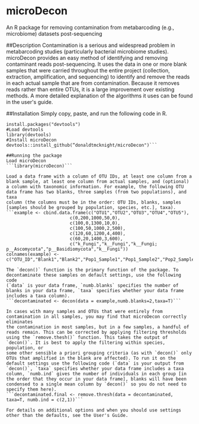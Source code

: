 # microDecon
An R package for removing contamination from metabarcoding (e.g., microbiome) datasets post-sequencing

##Description
Contamination is a serious and widespread problem in metabarcoding studies (particularly bacterial microbiome studies). microDecon provides 
an easy method of identifying and removing contaminant reads post-sequencing. It uses the data in one or more blank samples that were carried
throughout the entire project (collection, extraction, amplification, and sequencing) to identify and remove the reads in each actual sample 
that are from contamination. Because it removes reads rather than entire OTUs, it is a large improvement over existing methods. A more
detailed explanation of the algorithms it uses can be found in the user's guide.

##Installation
Simply copy, paste, and run the following code in R.
```#Instal devtools (if not already installed)
install.packages("devtools")
#Load devtools
library(devtools)
#Install microDecon
devtools::install_github(“donaldtmcknight/microDecon")```

##Running the package
Load microDecon
```library(microDecon)```

Load a data frame with a column of OTU IDs, at least one column from a blank sample, at least one column from actual samples, and (optional)
a column with taxonomic information. For example, the following OTU data frame has two blanks, three samples (from two populations), and taxa
column (the columns must be in the order: OTU IDs, blanks, samples [samples should be grouped by population, species, etc.], taxa).
```example <- cbind.data.frame(c("OTU1","OTU2","OTU3","OTU4","OTU5"),
                        c(0,200,1000,50,0),
                        c(100,0,1300,10,0),
                        c(100,50,1000,2,500),
                        c(120,60,1200,4,400),
                        c(60,20,1400,3,600),
                        c("k_Fungi","k__Fungi","k__Fungi; p__Ascomycota","p__Basidiomycota","k__Fungi"))
colnames(example) <- c("OTU_ID","Blank1","Blank2","Pop1_Sample1","Pop1_Sample2","Pop2_Sample3","Taxa")```

The `decon()` function is the primary function of the package. To decontaminate these samples on default settings, use the following code 
(`data` is your data frame, `numb.blanks` specifies the number of blanks in your data frame, `taxa` specifies whether your data frame
includes a taxa column).
```decontaminated <- decon(data = example,numb.blanks=2,taxa=T)```

In cases with many samples and OTUs that were entirely from contamination in all samples, you may find that microDecon correctly eliminates
the contamination in most samples, but in a few samples, a handful of reads remain. This can be corrected by applying filtering thresholds
using the `remove.thesh()` function. This takes the output of `decon()`. It is best to apply the filtering within species, population, or
some other sensible a priori grouping criteria (as with `decon()` only OTUs that amplified in the blank are affected). To run it on the 
default settings use the following code (`data` is your output from `decon()`, `taxa` specifies whether your data frame includes a taxa 
column, `numb.ind` gives the number of individuals in each group [in the order that they occur in your data frame], blanks will have been
condensed to a single mean column by `decon()` so you do not need to specify them here).
```decontaminated.final <- remove.thresh(data = decontaminated, taxa=T, numb.ind = c(2,1))```

For details on additional options and when you should use settings other than the defaults, see the User's Guide.
